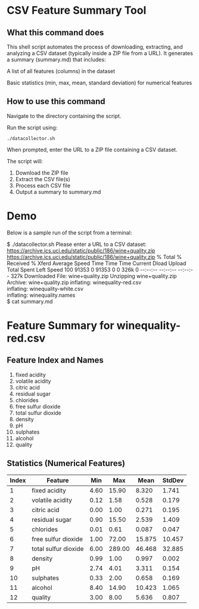 # CSV Feature Summary Tool
## What this command does
This shell script automates the process of downloading, extracting, and analyzing a CSV dataset (typically inside a ZIP file from a URL). It generates a summary (summary.md) that includes:

  A list of all features (columns) in the dataset

  Basic statistics (min, max, mean, standard deviation) for numerical features

## How to use this command
Navigate to the directory containing the script.

Run the script using:

	./datacollector.sh

When prompted, enter the URL to a ZIP file containing a CSV dataset.

The script will:

  1. Download the ZIP file
  2. Extract the CSV file(s)
  3. Process each CSV file
  4. Output a summary to summary.md

# Demo
Below is a sample run of the script from a terminal:

$ ./datacollector.sh
Please enter a URL to a CSV dataset: https://archive.ics.uci.edu/static/public/186/wine+quality.zip
https://archive.ics.uci.edu/static/public/186/wine+quality.zip
  % Total    % Received % Xferd  Average Speed   Time    Time     Time  Current
                                 Dload  Upload   Total   Spent    Left  Speed
100 91353    0 91353    0     0   326k      0 --:--:-- --:--:-- --:--:--  327k
Downloaded File: wine+quality.zip
Unzipping wine+quality.zip
Archive:  wine+quality.zip
  inflating: winequality-red.csv     
  inflating: winequality-white.csv   
  inflating: winequality.names       
$ cat summary.md 

# Feature Summary for winequality-red.csv

## Feature Index and Names
1. fixed acidity
2. volatile acidity
3. citric acid
4. residual sugar
5. chlorides
6. free sulfur dioxide
7. total sulfur dioxide
8. density
9. pH
10. sulphates
11. alcohol
12. quality

## Statistics (Numerical Features)
| Index | Feature           | Min  | Max  | Mean  | StdDev |
|-------|-------------------|------|------|-------|--------|
| 1     | fixed acidity     | 4.60 | 15.90 | 8.320 | 1.741  |
| 2     | volatile acidity  | 0.12 | 1.58 | 0.528 | 0.179  |
| 3     | citric acid       | 0.00 | 1.00 | 0.271 | 0.195  |
| 4     | residual sugar    | 0.90 | 15.50 | 2.539 | 1.409  |
| 5     | chlorides         | 0.01 | 0.61 | 0.087 | 0.047  |
| 6     | free sulfur dioxide | 1.00 | 72.00 | 15.875 | 10.457 |
| 7     | total sulfur dioxide | 6.00 | 289.00 | 46.468 | 32.885 |
| 8     | density           | 0.99 | 1.00 | 0.997 | 0.002  |
| 9     | pH                | 2.74 | 4.01 | 3.311 | 0.154  |
| 10    | sulphates         | 0.33 | 2.00 | 0.658 | 0.169  |
| 11    | alcohol           | 8.40 | 14.90 | 10.423 | 1.065  |
| 12    | quality           | 3.00 | 8.00 | 5.636 | 0.807  |
